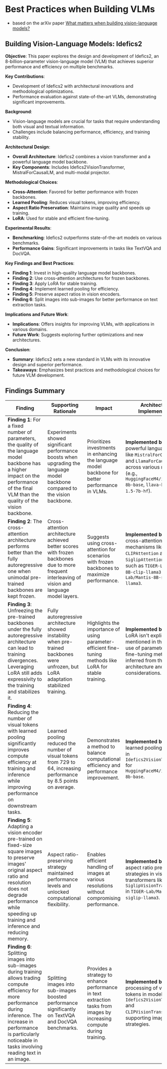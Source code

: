 # Best Practices when Building VLMs

- based on the arXiv paper [What matters when building vision-language models?](https://arxiv.org/pdf/2405.02246v1)

## Building Vision-Language Models: Idefics2

**Objective**: This paper explores the design and development of Idefics2, an 8-billion-parameter vision-language model (VLM) that achieves superior performance and efficiency on multiple benchmarks.

**Key Contributions**:
- Development of Idefics2 with architectural innovations and methodological optimizations.
- Performance evaluation against state-of-the-art VLMs, demonstrating significant improvements.

**Background**:
- Vision-language models are crucial for tasks that require understanding both visual and textual information.
- Challenges include balancing performance, efficiency, and training stability.

**Architectural Design**:
- **Overall Architecture**: Idefics2 combines a vision transformer and a powerful language model backbone.
- **Key Components**: Includes Idefics2VisionTransformer, MistralForCausalLM, and multi-modal projector.

**Methodological Choices**:
- **Cross-Attention**: Favored for better performance with frozen backbones.
- **Learned Pooling**: Reduces visual tokens, improving efficiency.
- **Aspect Ratio Preservation**: Maintains image quality and speeds up training.
- **LoRA**: Used for stable and efficient fine-tuning.

**Experimental Results**:
- **Benchmarking**: Idefics2 outperforms state-of-the-art models on various benchmarks.
- **Performance Gains**: Significant improvements in tasks like TextVQA and DocVQA.

**Key Findings and Best Practices**:
- **Finding 1**: Invest in high-quality language model backbones.
- **Finding 2**: Use cross-attention architectures for frozen backbones.
- **Finding 3**: Apply LoRA for stable training.
- **Finding 4**: Implement learned pooling for efficiency.
- **Finding 5**: Preserve aspect ratios in vision encoders.
- **Finding 6**: Split images into sub-images for better performance on text extraction tasks.

**Implications and Future Work**:
- **Implications**: Offers insights for improving VLMs, with applications in various domains.
- **Future Work**: Suggests exploring further optimizations and new architectures.

**Conclusion**:
- **Summary**: Idefics2 sets a new standard in VLMs with its innovative design and superior performance.
- **Takeaways**: Emphasizes best practices and methodological choices for future VLM development.

## Findings Summary

| Finding | Supporting Rationale | Impact | Architecture / Implementation |
| --- | --- | --- | --- |
| **Finding 1**: For a fixed number of parameters, the quality of the language model backbone has a higher impact on the performance of the final VLM than the quality of the vision backbone. | Experiments showed significant performance boosts when upgrading the language model backbone compared to the vision backbone. | Prioritizes investments in enhancing the language model backbone for better performance in VLMs. | **Implemented by**: Using powerful language models like `MistralForCausalLM` and `LlamaForCausalLM` across various models (e.g., `HuggingFaceM4/idefics2-8b-base`, `llava-hf/llava-1.5-7b-hf`). |
| **Finding 2**: The cross-attention architecture performs better than the fully autoregressive one when unimodal pre-trained backbones are kept frozen. | Cross-attention architecture achieved better scores with frozen backbones due to more frequent interleaving of vision and language model layers. | Suggests using cross-attention for scenarios with frozen backbones to maximize performance. | **Implemented by**: Using cross-attention mechanisms like `CLIPAttention` and `SiglipAttention` in models such as `TIGER-Lab/Mantis-8B-clip-llama3` and `TIGER-Lab/Mantis-8B-siglip-llama3`. |
| **Finding 3**: Unfreezing the pre-trained backbones under the fully autoregressive architecture can lead to training divergences. Leveraging LoRA still adds expressivity to the training and stabilizes it. | Fully autoregressive architecture showed instability when pre-trained backbones were unfrozen, but LoRA adaptation stabilized training. | Highlights the importance of using parameter-efficient fine-tuning methods like LoRA for stable training. | **Implemented by**: Although LoRA isn't explicitly mentioned in the table, the use of parameter-efficient fine-tuning methods is inferred from the model architecture and stability considerations. |
| **Finding 4**: Reducing the number of visual tokens with learned pooling significantly improves compute efficiency at training and inference while improving performance on downstream tasks. | Learned pooling reduced the number of visual tokens from 729 to 64, increasing performance by 8.5 points on average. | Demonstrates a method to balance computational efficiency and performance improvement. | **Implemented by**: Using learned pooling strategies in `Idefics2VisionTransformer` for `HuggingFaceM4/idefics2-8b-base`. |
| **Finding 5**: Adapting a vision encoder pre-trained on fixed-size square images to preserve images' original aspect ratio and resolution does not degrade performance while speeding up training and inference and reducing memory. | Aspect ratio-preserving strategy maintained performance levels and unlocked computational flexibility. | Enables efficient handling of images at various resolutions without compromising performance. | **Implemented by**: Using aspect ratio preservation strategies in vision transformers like `SiglipVisionTransformer` in `TIGER-Lab/Mantis-8B-siglip-llama3`. |
| **Finding 6**: Splitting images into sub-images during training allows trading compute efficiency for more performance during inference. The increase in performance is particularly noticeable in tasks involving reading text in an image. | Splitting images into sub-images boosted performance significantly on TextVQA and DocVQA benchmarks. | Provides a strategy to enhance performance in text extraction tasks from images by increasing compute during training. | **Implemented by**: Detailed processing of visual tokens in models like `Idefics2VisionTransformer` and `CLIPVisionTransformer`, supporting image splitting strategies. |
